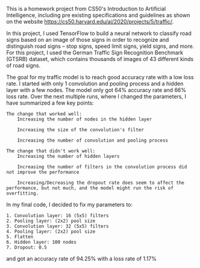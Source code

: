 This is a homework project from CS50's Introduction to Artificial Intelligence, including pre existing specifications and guidelines as shown on the website https://cs50.harvard.edu/ai/2020/projects/5/traffic/.

In this project, I used TensorFlow to build a neural network to classify road signs based on an image of those signs in order to recognize and distinguish road signs – stop signs, speed limit signs, yield signs, and more. For this project, I used the German Traffic Sign Recognition Benchmark (GTSRB) dataset, which contains thousands of images of 43 different kinds of road signs. 

The goal for my traffic model is to reach good accuracy rate with a low loss rate. I started with only 1 convolution and pooling process and a hidden layer with a few nodes. The model only got 64% accuracy rate and 66% loss rate. Over the next multiple runs, where I changed the parameters, I have summarized a few key points:

    The change that worked well:
        Increasing the number of nodes in the hidden layer

        Increasing the size of the convolution's filter

        Increasing the number of convolution and pooling process
    
    The change that didn't work well:
        Increasing the number of hidden layers

        Increasing the number of filters in the convolution process did not improve the performance

        Increasing/Decreasing the dropout rate does seem to affect the performance, but not much, and the model might run the risk of overfitting.

In my final code, I decided to fix my parameters to:

    1. Convolution layer: 16 (5x5) filters
    2. Pooling layer: (2x2) pool size
    3. Convolution layer: 32 (5x5) filters
    4. Pooling layer: (2x2) pool size
    5. Flatten
    6. Hidden layer: 100 nodes
    7. Dropout: 0.5

and got an accuracy rate of 94.25% with a loss rate of 1.17%
